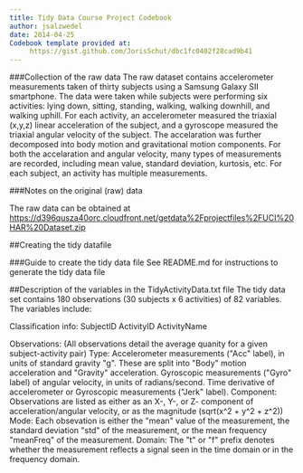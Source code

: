 ```yaml
---
title: Tidy Data Course Project Codebook
author: jsalzwedel
date: 2014-04-25
Codebook template provided at: 
	 https://gist.github.com/JorisSchut/dbc1fc0402f28cad9b41
---
```

 
###Collection of the raw data
The raw dataset contains accelerometer measurements taken of thirty subjects using a Samsung Galaxy SII smartphone.  The data were taken while subjects were performing six activities: lying down, sitting, standing, walking, walking downhill, and walking uphill.  For each activity, an accelerometer measured the triaxial (x,y,z) linear acceleration of the subject, and a gyroscope measured the triaxial angular velocity of the subject.  The accelaration was further decomposed into body motion and gravitational motion components.  For both the accelaration and angular velocity,  many types of measurements are recorded, including mean value, standard deviation, kurtosis, etc.  For each subject, an activity has multiple measurements.

 
###Notes on the original (raw) data 

The raw data can be obtained at https://d396qusza40orc.cloudfront.net/getdata%2Fprojectfiles%2FUCI%20HAR%20Dataset.zip
 
##Creating the tidy datafile
 
###Guide to create the tidy data file
See README.md for instructions to generate the tidy data file
 
##Description of the variables in the TidyActivityData.txt file
The tidy data set contains 180 observations (30 subjects x 6 activities) of 82 variables.  The variables include:

Classification info:
SubjectID
ActivityID
ActivityName

Observations: 
(All observations detail the average quanity for a given subject-activity pair)
	Type:
		Accelerometer measurements ("Acc" label), in units of standard gravity "g".  These are split into "Body" motion acceleration and "Gravity" acceleration.
		Gyroscopic measurements ("Gyro" label) of angular velocity, in units of radians/second.
		Time derivative of accelerometer or Gyroscopic measurements ("Jerk" label).
	Component:
		Observations are listed as either as an X-, Y-, or Z- component of acceleration/angular velocity, or as the magnitude (sqrt(x^2 + y^2 + z^2))
	Mode:
		Each obsevation is either the "mean" value of the measurement, the standard deviation "std" of the measurement, or the mean frequency "meanFreq" of the measurement.
	Domain:
		The "t" or "f" prefix denotes whether the measurement reflects a signal seen in the time domain or in the frequency domain.
 

